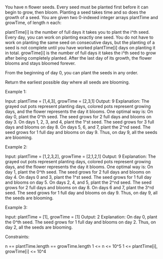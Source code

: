 You have n flower seeds. Every seed must be planted first before it can begin
to grow, then bloom. Planting a seed takes time and so does the growth of a
seed. You are given two 0-indexed integer arrays plantTime and growTime, of
length n each:


plantTime[i] is the number of full days it takes you to plant the i^th seed.
Every day, you can work on planting exactly one seed. You do not have to work
on planting the same seed on consecutive days, but the planting of a seed is
not complete until you have worked plantTime[i] days on planting it in
total.
growTime[i] is the number of full days it takes the i^th seed to grow after
being completely planted. After the last day of its growth, the flower blooms
and stays bloomed forever.


From the beginning of day 0, you can plant the seeds in any order.

Return the earliest possible day where all seeds are blooming.


Example 1:


Input: plantTime = [1,4,3], growTime = [2,3,1]
Output: 9
Explanation: The grayed out pots represent planting days, colored pots
represent growing days, and the flower represents the day it blooms.
One optimal way is:
On day 0, plant the 0^th seed. The seed grows for 2 full days and blooms on
day 3.
On days 1, 2, 3, and 4, plant the 1^st seed. The seed grows for 3 full days
and blooms on day 8.
On days 5, 6, and 7, plant the 2^nd seed. The seed grows for 1 full day and
blooms on day 9.
Thus, on day 9, all the seeds are blooming.


Example 2:


Input: plantTime = [1,2,3,2], growTime = [2,1,2,1]
Output: 9
Explanation: The grayed out pots represent planting days, colored pots
represent growing days, and the flower represents the day it blooms.
One optimal way is:
On day 1, plant the 0^th seed. The seed grows for 2 full days and blooms on
day 4.
On days 0 and 3, plant the 1^st seed. The seed grows for 1 full day and
blooms on day 5.
On days 2, 4, and 5, plant the 2^nd seed. The seed grows for 2 full days and
blooms on day 8.
On days 6 and 7, plant the 3^rd seed. The seed grows for 1 full day and
blooms on day 9.
Thus, on day 9, all the seeds are blooming.


Example 3:


Input: plantTime = [1], growTime = [1]
Output: 2
Explanation: On day 0, plant the 0^th seed. The seed grows for 1 full day and
blooms on day 2.
Thus, on day 2, all the seeds are blooming.



Constraints:


n == plantTime.length == growTime.length
1 <= n <= 10^5
1 <= plantTime[i], growTime[i] <= 10^4




